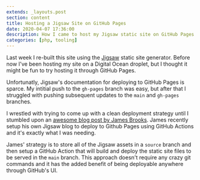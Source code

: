 ```yaml
---
extends: _layouts.post
section: content
title: Hosting a Jigsaw Site on GitHub Pages
date: 2020-04-07 17:36:00
description: How I came to host my Jigsaw static site on GitHub Pages
categories: [php, tooling]
---
```


Last week I re-built this site using the [Jigsaw](https://jigsaw.tighten.co) static site generator. Before now I've been hosting my site on a Digital Ocean droplet, but I thought it might be fun to try hosting it through GitHub Pages.

Unfortunatly, Jigsaw's documentation for deploying to GitHub Pages is sparce. My intitial push to the `gh-pages` branch was easy, but after that I struggled with pushing subsequent updates to the `main` and `gh-pages` branches.

I wrestled with trying to come up with a clean deployment strategy until I stumbled upon an [awesome blog post by James Brooks](https://james.brooks.page/blog/jigsaw-github-actions/). James recently setup his own Jigsaw blog to deploy to Github Pages using GitHub Actions and it's exactly what I was needing.

James' strategy is to store all of the Jigsaw assets in a `source` branch and then setup a GitHub Action that will build and deploy the static site files to be served in the `main` branch. This approach doesn't require any crazy git commands and it has the added benefit of being deployable anywhere through GitHub's UI.
